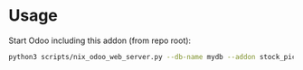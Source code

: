 # Usage

Start Odoo including this addon (from repo root):

```bash
python3 scripts/nix_odoo_web_server.py --db-name mydb --addon stock_picking_date_deadline_syncs_scheduled_date
```
